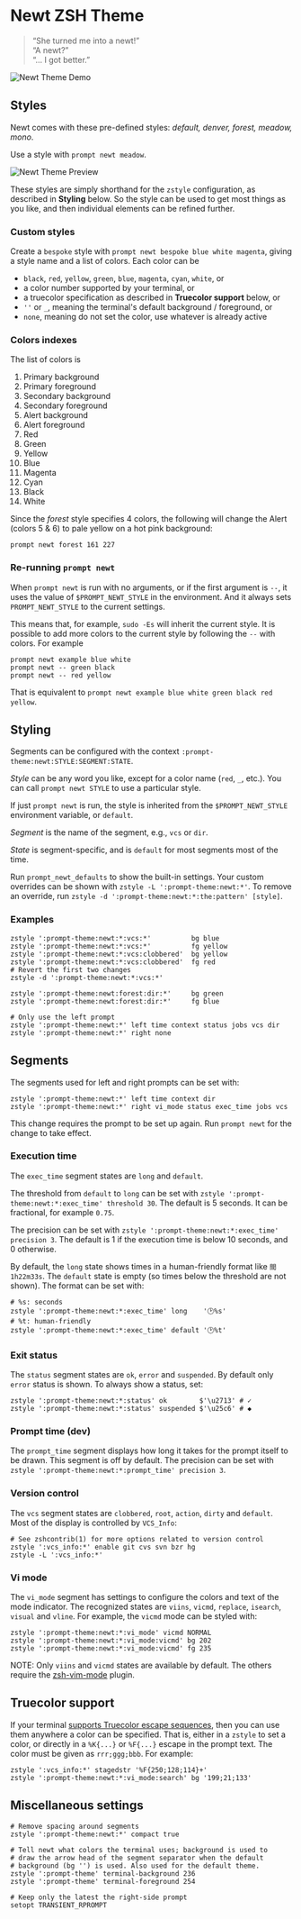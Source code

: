 Newt ZSH Theme
==============

>   “She turned me into a newt!”  
>   “A newt?”  
>   “… I got better.”  

![Newt Theme Demo][demo]

[demo]: https://gist.githubusercontent.com/softmoth/2910577d28970c80b58f8b55c34d58c1/raw/newt-demo.png

Styles
------

Newt comes with these pre-defined styles:
*default, denver, forest, meadow, mono*.

Use a style with `prompt newt meadow`.

![Newt Theme Preview][preview]

[preview]: https://gist.githubusercontent.com/softmoth/2910577d28970c80b58f8b55c34d58c1/raw/newt-preview.png

These styles are simply shorthand for the `zstyle` configuration, as
described in **Styling** below. So the style can be used to get most
things as you like, and then individual elements can be refined further.

### Custom styles

Create a `bespoke` style with `prompt newt bespoke blue white magenta`,
giving a style name and a list of colors. Each color can be

- `black`, `red`, `yellow`, `green`, `blue`, `magenta`, `cyan`, `white`, or
- a color number supported by your terminal, or
- a truecolor specification as described in **Truecolor support** below, or
- `''` or `_`, meaning the terminal's default background / foreground, or
- `none`, meaning do not set the color, use whatever is already active

### Colors indexes

The list of colors is

1.  Primary background
2.  Primary foreground
3.  Secondary background
4.  Secondary foreground
5.  Alert background
6.  Alert foreground
7.  Red
8.  Green
9.  Yellow
10. Blue
11. Magenta
12. Cyan
13. Black
14. White

Since the *forest* style specifies 4 colors, the following will
change the Alert (colors 5 & 6) to pale yellow on a hot pink
background:

    prompt newt forest 161 227

### Re-running `prompt newt`

When `prompt newt` is run with no arguments, or if the first argument
is `--`, it uses the value of `$PROMPT_NEWT_STYLE` in the environment.
And it always sets `PROMPT_NEWT_STYLE` to the current settings.

This means that, for example, `sudo -Es` will inherit the current style.
It is possible to add more colors to the current style by following the
`--` with colors. For example

    prompt newt example blue white
    prompt newt -- green black
    prompt newt -- red yellow

That is equivalent to
`prompt newt example blue white green black red yellow`.

Styling
-------

Segments can be configured with the context
`:prompt-theme:newt:STYLE:SEGMENT:STATE`.

*Style* can be any word you like, except for a color name (`red`, `_`,
etc.). You can call `prompt newt STYLE` to use a particular style.

If just `prompt newt` is run, the style is inherited from the
`$PROMPT_NEWT_STYLE` environment variable, or `default`.

*Segment* is the name of the segment, e.g., `vcs` or `dir`.

*State* is segment-specific, and is `default` for most segments
most of the time.

Run `prompt_newt_defaults` to show the built-in settings.
Your custom overrides can be shown with `zstyle -L ':prompt-theme:newt:*'`.
To remove an override, run
`zstyle -d ':prompt-theme:newt:*:the:pattern' [style]`.

### Examples

    zstyle ':prompt-theme:newt:*:vcs:*'          bg blue
    zstyle ':prompt-theme:newt:*:vcs:*'          fg yellow
    zstyle ':prompt-theme:newt:*:vcs:clobbered'  bg yellow
    zstyle ':prompt-theme:newt:*:vcs:clobbered'  fg red
    # Revert the first two changes
    zstyle -d ':prompt-theme:newt:*:vcs:*'

    zstyle ':prompt-theme:newt:forest:dir:*'     bg green
    zstyle ':prompt-theme:newt:forest:dir:*'     fg blue

    # Only use the left prompt
    zstyle ':prompt-theme:newt:*' left time context status jobs vcs dir
    zstyle ':prompt-theme:newt:*' right none

Segments
--------

The segments used for left and right prompts can be set with:

    zstyle ':prompt-theme:newt:*' left time context dir
    zstyle ':prompt-theme:newt:*' right vi_mode status exec_time jobs vcs

This change requires the prompt to be set up again. Run `prompt newt`
for the change to take effect.

### Execution time

The `exec_time` segment states are `long` and `default`.

The threshold from `default` to `long` can be set with
`zstyle ':prompt-theme:newt:*:exec_time' threshold 30`.
The default is 5 seconds. It can be fractional, for example `0.75`.

The precision can be set with
`zstyle ':prompt-theme:newt:*:exec_time' precision 3`.
The default is 1 if the execution time is below 10 seconds,
and 0 otherwise.

By default, the `long` state shows times in a human-friendly format
like `間1h22m33s`. The `default` state is empty (so times below the
threshold are not shown). The format can be set with:

    # %s: seconds
    zstyle ':prompt-theme:newt:*:exec_time' long    '🕑%s'
    # %t: human-friendly
    zstyle ':prompt-theme:newt:*:exec_time' default '🕑%t'

### Exit status

The `status` segment states are `ok`, `error` and `suspended`. By default
only `error` status is shown. To always show a status, set:

    zstyle ':prompt-theme:newt:*:status' ok        $'\u2713' # ✓
    zstyle ':prompt-theme:newt:*:status' suspended $'\u25c6' # ◆

### Prompt time (dev)

The `prompt_time` segment displays how long it takes for the prompt
itself to be drawn. This segment is off by default. The precision can be
set with `zstyle ':prompt-theme:newt:*:prompt_time' precision 3`.

### Version control

The `vcs` segment states are `clobbered`, `root`, `action`, `dirty`
and `default`. Most of the display is controlled by `VCS_Info`:

    # See zshcontrib(1) for more options related to version control
    zstyle ':vcs_info:*' enable git cvs svn bzr hg
    zstyle -L ':vcs_info:*'

### Vi mode

The `vi_mode` segment has settings to configure the colors and
text of the mode indicator. The recognized states are `viins`,
`vicmd`, `replace`, `isearch`, `visual` and `vline`. For example,
the `vicmd` mode can be styled with:

    zstyle ':prompt-theme:newt:*:vi_mode' vicmd NORMAL
    zstyle ':prompt-theme:newt:*:vi_mode:vicmd' bg 202
    zstyle ':prompt-theme:newt:*:vi_mode:vicmd' fg 235

NOTE: Only `viins` and `vicmd` states are available by default.
The others require the [zsh-vim-mode][] plugin.

[zsh-vim-mode]: https://github.com/softmoth/zsh-vim-mode

Truecolor support
-----------------

If your terminal [supports Truecolor escape sequences][truecolor],
then you can use them anywhere a color can be specified. That is,
either in a `zstyle` to set a color, or directly in a `%K{...}` or
`%F{...}` escape in the prompt text. The color must be given as
`rrr;ggg;bbb`. For example:

    zstyle ':vcs_info:*' stagedstr '%F{250;128;114}+'
    zstyle ':prompt-theme:newt:*:vi_mode:search' bg '199;21;133'

[truecolor]: https://gist.github.com/XVilka/8346728

Miscellaneous settings
----------------------

    # Remove spacing around segments
    zstyle ':prompt-theme:newt:*' compact true

    # Tell newt what colors the terminal uses; background is used to
    # draw the arrow head of the segment separator when the default
    # background (bg '') is used. Also used for the default theme.
    zstyle ':prompt-theme' terminal-background 236
    zstyle ':prompt-theme' terminal-foreground 254

    # Keep only the latest the right-side prompt
    setopt TRANSIENT_RPROMPT
